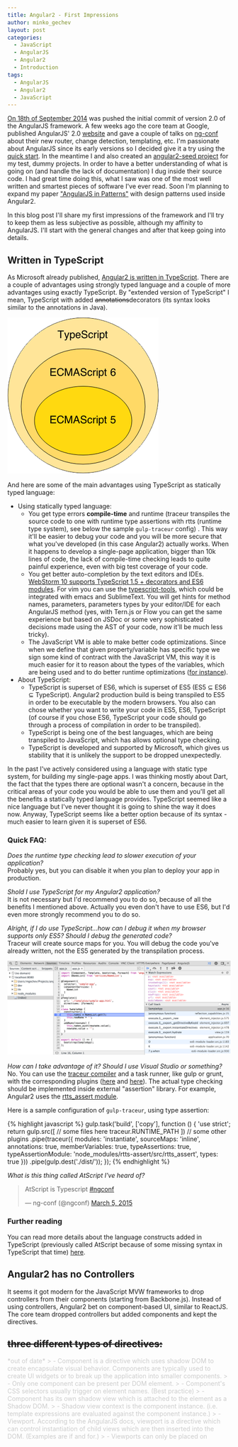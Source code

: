 ```yaml
---
title: Angular2 - First Impressions
author: minko_gechev
layout: post
categories:
  - JavaScript
  - AngularJS
  - Angular2
  - Introduction
tags:
  - AngularJS
  - Angular2
  - JavaScript
---
```


[On 18th of September 2014](https://github.com/angular/angular/commits/master?page=24) was pushed the initial commit of version 2.0 of the AngularJS framework. A few weeks ago the core team at Google, published AngularJS' 2.0 [website](https://angular.io/) and gave a couple of talks on [ng-conf](https://www.youtube.com/watch?list=PLOETEcp3DkCoNnlhE-7fovYvqwVPrRiY7&v=QHulaj5ZxbI) about their new router, change detection, templating, etc. I'm passionate about AngularJS since its early versions so I decided give it a try using the [quick start](https://angular.io/docs/js/latest/quickstart.html). In the meantime I and also created an [angular2-seed project](https://github.com/mgechev/angular2-seed) for my test, dummy projects. In order to have a better understanding of what is going on (and handle the lack of documentation) I dug inside their source code. I had great time doing this, what I saw was one of the most well written and smartest pieces of software I've ever read. Soon I'm planning to expand my paper ["AngularJS in Patterns"](https://github.com/mgechev/angularjs-in-patterns) with design patterns used inside Angular2.

In this blog post I'll share my first impressions of the framework and I'll try to keep them as less subjective as possible, although my affinity to AngularJS. I'll start with the general changes and after that keep going into details.

## Written in TypeScript

As Microsoft already published, [Angular2 is written in TypeScript](http://blogs.msdn.com/b/typescript/archive/2015/03/05/angular-2-0-built-on-typescript.aspx). There are a couple of advantages using strongly typed language and a couple of more advantages using exactly TypeScript. By "extended version of TypeScript" I mean, TypeScript with added <strike>annotations</strike>decorators (its syntax looks similar to the annotations in Java).

![JavaScript Dialects](/images/js-dialects-ven.png)

And here are some of the main advantages using TypeScript as statically typed language:

- Using statically typed language:
  - You get type errors **compile-time** and runtime (traceur transpiles the source code to one with runtime type assertions with rtts (runtime type system), see below the sample `gulp-traceur` config) . This way it'll be easier to debug your code and you will be more secure that what you've developed (in this case Angular2) actually works. When it happens to develop a single-page application, bigger than 10k lines of code, the lack of compile-time checking leads to quite painful experience, even with big test coverage of your code.
  - You get better auto-completion by the text editors and IDEs. [WebStorm 10 supports TypeScript 1.5 + decorators and ES6 modules](https://www.jetbrains.com/webstorm/whatsnew/). For vim you can use the [typescript-tools](https://github.com/clausreinke/typescript-tools), which could be integrated with emacs and SublimeText. You will get hints for method names, parameters, parameters types by your editor/IDE for each AngularJS method (yes, with Tern.js or Flow you can get the same experience but based on JSDoc or some very sophisticated decisions made using the AST of your code, now it'll be much less tricky).
  - The JavaScript VM is able to make better code optimizations. Since when we define that given property/variable has specific type we sign some kind of contract with the JavaScript VM, this way it is much easier for it to reason about the types of the variables, which are being used and to do better runtime optimizations ([for instance](https://github.com/sq/JSIL/wiki/Optimizing-dynamic-JavaScript-with-inline-caches)).
- About TypeScript:
  - TypeScript is superset of ES6, which is superset of ES5 (ES5 ⊆ ES6 ⊆ TypeScript). Angular2 production build is being transpiled to ES5 in order to be executable by the modern browsers. You also can chose whether you want to write your code in ES5, ES6, TypeScript (of course if you chose ES6, TypeScript your code should go through a process of compilation in order to be transpiled).
  - TypeScript is being one of the best languages, which are being transpiled to JavaScript, which has allows optional type checking.
  - TypeScript is developed and supported by Microsoft, which gives us stability that it is unlikely the support to be dropped unexpectedly.

In the past I've actively considered using a language with static type system, for building my single-page apps. I was thinking mostly about Dart, the fact that the types there are optional wasn't a concern, because in the critical areas of your code you would be able to use them and you'll get all the benefits a statically typed language provides. TypeScript seemed like a nice language but I've never thought it is going to shine the way it does now. Anyway, TypeScript seems like a better option because of its syntax - much easier to learn given it is superset of ES6.

### Quick FAQ:

*Does the runtime type checking lead to slower execution of your application?*<br>
Probably yes, but you can disable it when you plan to deploy your app in production.

*Shold I use TypeScript for my Angular2 application?*<br>
It is not necessary but I'd recommend you to do so, because of all the benefits I mentioned above. Actually you even don't have to use ES6, but I'd even more strongly recommend you to do so.

*Alright, if I do use TypeScript...how can I debug it when my browser supports only ES5? Should I debug the generated code?*<br>
Traceur will create source maps for you. You will debug the code you've already written, not the ES5 generated by the transpilation process.

![TypeScript source maps](/images/surcemaps-typescript.png)

*How can I take advantage of it? Should I use Visual Studio or something?*<br>
No. You can use the [traceur compiler](https://github.com/google/traceur-compiler) and a task runner, like gulp or grunt, with the corresponding plugins ([here](https://github.com/sindresorhus/gulp-traceur) and [here](https://github.com/aaronfrost/grunt-traceur)). The actual type checking should be implemented inside external "assertion" library. For example, Angular2 uses the [rtts_assert module](https://www.npmjs.com/package/rtts_assert).

Here is a sample configuration of `gulp-traceur`, using type assertion:

{% highlight javascript %}
gulp.task('build', ['copy'], function () {
  'use strict';
  return gulp.src([
      // some files here
      traceur.RUNTIME_PATH
    ])
    // some other plugins
    .pipe(traceur({
      modules: 'instantiate',
      sourceMaps: 'inline',
      annotations: true,
      memberVariables: true,
      typeAssertions: true,
      typeAssertionModule: 'node_modules/rtts-assert/src/rtts_assert',
      types: true
    }))
    .pipe(gulp.dest('./dist/'));
});
{% endhighlight %}

*What is this thing called AtScript I've heard of?*<br>

<blockquote class="twitter-tweet" lang="en"><p>AtScript is Typescript <a href="https://twitter.com/hashtag/ngconf?src=hash">#ngconf</a></p>&mdash; ng-conf (@ngconf) <a href="https://twitter.com/ngconf/status/573521849780305920">March 5, 2015</a></blockquote>
<script async src="//platform.twitter.com/widgets.js" charset="utf-8"></script>

### Further reading

You can read more details about the language constructs added in TypeScript (previously called AtScript because of some missing syntax in TypeScript that time) [here](https://docs.google.com/document/d/11YUzC-1d0V1-Q3V0fQ7KSit97HnZoKVygDxpWzEYW0U/edit).

## Angular2 has no Controllers

It seems it got modern for the JavaScript MVW frameworks to drop controllers from their components (starting from Backbone.js). Instead of using controllers, Angular2 bet on component-based UI, similar to ReactJS. The core team dropped controllers but added components and kept the directives.

## <strike>three different types of directives:</strike>

<span style="color: #ccc">
*out of date*
> - Component is a directive which uses shadow DOM to create encapsulate visual behavior. Components are typically used to create UI widgets or to break up the application into smaller components.
>   - Only one component can be present per DOM element.
>   - Component's CSS selectors usually trigger on element names. (Best practice)
>   - Component has its own shadow view which is attached to the element as a Shadow DOM.
>   - Shadow view context is the component instance. (i.e. template expressions are evaluated against the component instance.)
> - Viewport. According to the AngularJS docs, viewport is a directive which can control instantiation of child views which are then inserted into the DOM. (Examples are if and for.)
>   - Viewports can only be placed on <template> elements (or the short hand version which uses <element template> attribute.)
>   - Only one viewport can be present per DOM template element.
>   - The viewport is created over the template element. This is known as the ViewContainer.
> Viewport can insert child views into the ViewContainer. The child views show up as siblings of the Viewport in the DOM.
> - Decorator. According to the AngularJS docs (still incomplete) decorators are the simplest kind of directive is a decorator. Directives are usefull for encapsulating behavior.
>   - Multiple decorators can be placed on a single element.
>   - Decorators do not introduce new evaluation context.
>   - Decorators are registered through the @Decorator meta-data annotation.
</span>

### Quick FAQ:

*Doesn't removal of the controllers violates the separation of concerns principle advocated by AngularJS?*<br>
Great question, Minko, thanks for asking! How given AngularJS application looks like? We have a view (a template), which is a composition of directives. These directives should handle the **whole** DOM logic. We also have services - they are responsible for encapsulating all the business logic. And we have controllers. The controllers are mostly user input handlers, they also add some properties to the scope. The best practices state that we need to keep the controllers as lean as possible. Let's think of what we will lose if we move the user input handling and adding properties to the scope to our directive instead to the controllers. Can we reduce the code reuse? If we don't create highly coherent directives - probably, if we couple the directives with the business logic this may happen (i.e. use domain specific service inside our dialog directive, for example). But what if we create a higher level directive, which is one or a fewer levels of abstraction above the primitives, which form our template? This way we handle the user input independently from our primitive UI components, so they are still completely reusable but we also remove one more component, which only makes the framework harder for learning.

*Similar to React? Does that mean that we have to inline our markup inside the directives we define?*<br>
You can but you don't have to. You can use inline templates or external files (just like using `template` and `templateUrl` in AngularJS 1.x).

*Does that mean that I need to change the design of the whole app, i.e. turn each controller into a directive of type component?*<br>
No, you don't have to change the design of your app. In order to make the transition even smoother you can use the ["container component pattern"](http://jaysoo.ca/2015/03/30/container-component-pattern-in-angular-1/) but also keep in mind that the new router.

*Do I have to rewrite everything I already have?*<br>
Very likely to rewrite big parts of your application, but if you've structured your application properly (i.e. followed my style guide), you'd be able to completely reuse at least your services.

## No Two-Way data-binding

One of the things AngularJS 1.x was loved about was the two-way data-binding using `ng-model`. Well, it is dropped from v2.0. Initially it might seems a bit weird, crazy and frustrating but it is actually a really good thing, do not be heartbroken. Removing the two-way data-binding leads to:

- More explicit data-flow
- No circular dependencies between bindings (so no TTL of the `$digest`)
- Better performance
  - The digest loop could be run only once
  - We can create apps, which are friendly to immutable/observable models, which allows us to make further optimizations (for more information about immutable data take a look at [my talk at `ng-vegas`](http://www.ng-vegas.org/) or this great [post by Victor Savkin](http://victorsavkin.com/post/110170125256/change-detection-in-angular-2), a core member of the AngularJS team)

### Quick FAQ:

*Does that mean that we'll do a lot of manual work building forms?*<br>
No. Angular2 has a great [forms module](http://angularjs.blogspot.com/2015/03/forms-in-angular-2.html).

*Single directional data flow...We can use Flux then?*<br>
Yes you can! I'd even recommend to use Flux! Here is one more [great post by Victor Savkin about using Flux with AngularJS](http://victorsavkin.com/post/99998937651/building-angular-apps-using-flux-architecture).

*So Angular2 is basically ReactJS implemented by Google?*<br>
No. The binding mechanism is completely different, it provides wider functionality than React (Angular2 is lighter compared to AngularJS 1.x but still provides built-in directives, dependency injection, different components, etc.). This does not mean that you should give up using React and wait for Angular2, both frameworks have unidirectional data flow, which makes them suitable for the flux architecture. You might be able to make a smooth transition from React to Angular2 if you haven't coupled the rest of your flux components (stores, actions, dispatcher) with your UI components.

## WebComponents

<blockquote class="twitter-tweet" lang="en"><p>Angular v2 doesn&#39;t seem like a &quot;framework&quot;, but more like a library that sits on top of the web standards. And this my friends, is awesome.</p>&mdash; Adam Bradley (@adamdbradley) <a href="https://twitter.com/adamdbradley/status/565518739056373763">February 11, 2015</a></blockquote>
<script async src="//platform.twitter.com/widgets.js" charset="utf-8"></script>

What exactly is framework and what is a library? Lets take a look at AngularJS' docs:

>The impedance mismatch between dynamic applications and static documents is often solved with:
>a library - a collection of functions which are useful when writing web apps. Your code is in charge and it calls into the library when it sees fit. E.g., jQuery.
>frameworks - a particular implementation of a web application, where your code fills in the details. The framework is in charge and it calls into your code when it needs something app specific. E.g., durandal, ember, etc.

I wouldn't call Angular2 a library but it is much closer to library rather than AngularJS 1.x. Anyway, what matters mostly is that it is on top of web standards. It uses shadow DOM for better encapsulation of the directives, takes advantage custom elements, etc.

### Quick FAQ:

*So I can't use Angular2 in IE and any other browser which doesn't support Web Components?*<br>
You can. There are a lot of [polyfills](http://webcomponents.org/polyfills/), which handle the lack of support.

## New Router

[Brian Ford gave a talk about the new router of AngularJS](https://www.youtube.com/watch?v=vecg70fPDFw). I'm not saying "the new router of Angular2" because it could be used in AngularJS 1.x apps as well, which will make your transition smoother. What is that great about the new router? It is more feature rich than the old `ngRoute` and with Angular2 in mind unlike `uiRouter`. Probably it is the only component, which got more complex to use (given the increased amount of features it has) but most likely it won't be part of the core of the framework (similarly to `ngRoute`), given it is hosted in different repo.

You can use the new router inside your AngularJS 1.x app if you "emulate" the Angular2 component directive with the legacy controllers and templates.

### Quick FAQ:

*How I can try the new router?*<br>
You can use [this repo](https://github.com/angular/router).

*Should I start my new project with the old router or the new one instead?*<br>
[Use the new router.](https://youtu.be/vecg70fPDFw?t=12m9s)

## Real Modules

During the AngularJS classes I led I had troubles explaining why AngularJS has modules, which must be loaded explicitly but there's no way to load them asynchronously, without hacky solutions. Well, Angular2 uses the ES6 modules. Since they are not supported by the browsers yet, you can fallback to [SystemJS](https://github.com/systemjs/systemjs) and [ES6-module loader](https://github.com/ModuleLoader/es6-module-loader/), or transpile them to AMD, CommonJS or whatever you find [suitable for yourself](https://github.com/google/traceur-compiler/wiki/Options-for-Compiling#options-for-modules).

This allows creating bundles with the modules, which are required during the initial page load and loading all others on demand, asynchronously. That's one of the things I've always dreamed of and I'm kind of disappointed it is added at this late stage.

**PS**: [Here is a proposal concerning AngularJS 1.5](https://github.com/angular/angular.js/issues/11015), which allows asynchronously loading of components.

## No more $scope

There are a lot of statements the `$scope` was a tricky for explanation concept to the AngularJS beginners. Well, I had harder times explaining the module system, anyway, there's no such thing as `$scope` in Angular2! Again, there is no scope. Instead of binding to properties in the scope inside our templates, we directly bind to properties of our "components".

For example, the component below has selector `sample-app` (i.e. we can use it as `<sample-app></sample-app>`) and template located inside `./templates/sample-app.html` (you can find the whole source code at my [GitHub repository](https://github.com/mgechev/angular2-seed)).

{% highlight javascript %}
@Component({
  selector: 'sample-app',
  componentServices: [
    NameList
  ]
})
@Template({
  url: './templates/sample-app.html',
  directives: [Foreach]
})
class SampleApp {
  constructor() {
    this.names = NameList.get();
    this.newName = '';
  }
  addName(newname) {
    this.names.push(newname.value);
    newname.value = '';
  }
}
{% endhighlight %}

We can directly bind to `this.names` inside our template, like this:

{% highlight html %}
...
<ul>
  <li *foreach="#name in names">{{name}}</li>
</ul>
...
{% endhighlight %}

No scope at all! Awesome, isn't it? So far, so good. We do not have scope. But remember, we used to use `$scope.$apply` in order to force execution of the `$digest` loop and perform dirty checking? How are we going to do this now? Well, we cant.

### Quick FAQ:

*I like the scope, I was able to explicitly state what I want to expose to my templates. Are there any advantages removing the scope except of "hard to explain to beginners"?*<br>
Some of the biggest memory leaks I've ever had were caused by forgetting to destroy the `$scope` of given directive. Removing scope leads to less AngularJS components, so less bugs, lower complexity. A lot of people were doing things which sometimes looked like workarounds, when inheriting the scope (thinking they've inherited the controller), doing complex publish/subscribe messaging between parent and child scopes etc. All these things will not be required anymore.

## No more $scope.$apply

But how then AngularJS knows that anything outside it's execution context has taken a place? Lets think where the changes might come from:

- `setTimeout`
- `setInterval`
- `prompt` (yeah, there are people who still use it...)
- `XMLHttpRequest`
- `WebSockets`
- ...

![All The Things](/images/monkey-patch-all-the-things.png)

Basically a lot of browsers' APIs. How we can be notified when the user invokes method from any of these APIs? **Well...we can monkey patch all of them!** That's what Brian Ford explained in his [talk about `Zone.js` in ng-conf 2014](https://www.youtube.com/watch?v=3IqtmUscE_U).

I bet now you're thinking - "Oh God! Why I'd use something, which monkey patches all the browser APIs? This is just not right!". Why it isn't?

### Quick FAQ:

*Will patching the browser's APIs lead to huge amount of bugs?*<br>
Very smart people, who know what they are doing, work on making Zone.js patch the APIs without any issues. It also has [solid amount of tests](https://github.com/angular/zone.js/tree/master/test).

*Will using Zone.js slowdown the method executions?*<br>
According to the talk about [Zone.js](https://www.youtube.com/watch?v=3IqtmUscE_U), this is not the case.

## Errors in the Template Expressions

Another thing I didn't really like in AngularJS 1.x was the lack of errors when you had a mistake inside an expression used in a template. The errors, which you were supposed to get were omitted and you weren't aware that your code actually doesn't work. Well, in Angular2 you will get runtime errors in such cases.

## i18n

`angular-translate` was the default choice when it used to came to internationalization in AngularJS 1.x. It is a great tool, which allows you to define the different strings used inside your AngularJS application in json files and include them on the correct places using filters and directives. You are able to define different translations of these strings, using multiple json files for the languages you need. The language files are usually loaded on demand.

Since the AngularJS team has slightly broader vision for the way the i18n should be implemented they will add it as a project supported by Google. They will allow building the AngularJS templates with the correct strings embedded inside them. This will speedup the load time since you won't need to load external files. AngularJS 1.4 has support for plurals and gender (which may ease the transition from 1.x to 2.0), in Angular2 will be implemented the string interpolation. For further information on the topic take a look at this video:

<iframe width="560" height="315" src="https://www.youtube.com/embed/iBBkCA1M-mc?list=PLOETEcp3DkCoNnlhE-7fovYvqwVPrRiY7" frameborder="0" allowfullscreen></iframe>

### Quick FAQ:

*Will `angular-translate` be still compatible with Angular2?*<br>
Most likely, no. I'm not aware whether the `angular-translate` team have plans to port it to the new version of the framework.

## Ultra Fast Change Detection

**There is still no final version of the change detection. The underlaying implementation should not concern us, the AngularJS team will do the best based on huge amount of benchmarks, on different devices in different environment. This section is only for fun, exploring some design decisions.**

Another completely innovative idea I found, digging inside AngularJS' source code was inside the `JITChangeDetector`. Mostly because of the inline-caches, the JavaScript VMs are capable of doing smarter optimizations in expressions like:

{% highlight javascript %}
this.value === oldValue;
{% endhighlight %}

The AngularJS team decided that they can generate JavaScript classes, which implement this change detection mechanism, instead of using method calls (take a look [at these benchmarks](http://jsperf.com/object-observe-polyfill-sandbox)). How does it work? According to my quick research:

- AngularJS tokenizes the registered ("watched") expressions
- AngularJS builds [AST](https://en.wikipedia.org/wiki/Abstract_syntax_tree)
- Using the [visitor pattern](https://en.wikipedia.org/wiki/Visitor_pattern) AngularJS' creates the so-called "ProtoRecords" list.
- [Based on a template](https://github.com/angular/angular/blob/master/modules/angular2/src/change_detection/change_detection_jit_generator.es6) and the ProtoRecords, AngularJS implements the "dummy" change detection for a specific component.

### Quick FAQ:

*Does it mean that the generation of source code will slowdown the execution of my app?*<br>
It is done when the bindings change, lazily. Probably it will perform better in most scenarios.

*Is it going to be hard for debugging?*<br>
We trust AngularJS that it is going to be implemented well and we won't need to touch it!

*Will it lead to any debugging complications (for example entering the change detection, generated class because of a breakpoint we're in)?*<br>
If you use your debugger properly you should not have any issues. Take a look at the [slides of Addy Osmani on the state of DevTools, 2015, jQuery London meetup](https://speakerdeck.com/addyosmani/devtools-state-of-the-union-2015?slide=109).

### Further reading

For more information you can take a look at the design docs ([here](https://docs.google.com/document/d/1QKTbyVNPyRW-otJJVauON4TFMHpl0zNBPkJcTcfPJWg/edit?usp=drive_web) and [here](https://docs.google.com/document/d/10W46qDNO8Dl0Uye3QX0oUDPYAwaPl0qNy73TVLjd1WI/edit?usp=drive_web)) and the [AngularJS' source code](https://github.com/angular/angular/tree/master/modules/angular2/src/change_detection).

## It is not production ready

The API of Angular2 is still under development. There are a lot of things, which are still not clarified (like change detection, best API, forms API, etc.). You can play with the framework using the [quick start](https://angular.io/docs/js/latest/quickstart.html) or [my seed project](https://github.com/mgechev/angular2-seed)

## What else we have left?

### Filters

According to the documentation, Angular2 will have <strike>formatters</strike> pipes, which are equivalent (a bit more powerful, since allow enhancement of the change detection) to the filters, well known from version 1.x.

### Improved DI

The dependency injection mechanism will be used with the decorators syntax provided by TypeScript. You can take a look at the source code [here](https://github.com/angular/di.js). Since it is implemented as external library, you can use it inside your project. Here is a simple example from the git repo of `di.js`:

{% highlight javascript %}
import {Inject} from 'di';
import {Electricity} from './electricity';

@Inject(Electricity)
export class Fridge {
  constructor(electricity) {
    this.electricity = electricity;
  }

  getEggs() {
    return '3 eggs';
  }
}
{% endhighlight %}

## Conclusion

Angular2 will be a brand new framework, which is not backward compatible with AngularJS 1.x. It is implemented in TypeScript but you don't have to use it if you don't want to. It implements some of the ideas from ReactJS, mostly the unidirectional data flow, which makes it work great with the [flux architecture](https://facebook.github.io/react/docs/flux-overview.html). It is on top of web standards (which is a big bonus compared to ReactJS) and takes advantage of some of the web components' APIs. It will be much faster and lighter compared to AngularJS 1.x and will be supported by the modern browsers with polyfills for older ones (as far as I know the support for IE7 and IE8 will be dropped).

You can use some of the libraries used for the development of Angular2 (like [DI](https://github.com/angular/di.js), [rtts_assert](https://www.npmjs.com/package/rtts_assert), [router](https://github.com/angular/router), [benchpress](https://www.npmjs.com/package/benchpress)) in your current AngularJS and non-AngularJS projects.

Should I use it in production now? **No**, but you can experiment with it. If you are planning to start a new project with AngularJS, better use AngularJS 1.x instead. Following some practices mentioned above will make your transition easier.

## Resources

- [Official Website](http://angular.io)
- [The official Angular2 repository](https://github.com/angular/angular)
- [Change detection design doc](https://docs.google.com/document/d/10W46qDNO8Dl0Uye3QX0oUDPYAwaPl0qNy73TVLjd1WI/edit)
- ["Ultra Fast Change Detection](https://docs.google.com/document/d/1QKTbyVNPyRW-otJJVauON4TFMHpl0zNBPkJcTcfPJWg/edit?usp=drive_web)
- [Localization and internationalization](https://www.youtube.com/watch?v=iBBkCA1M-mc)
- [angular2-seed](https://github.com/mgechev/angular2-seed)
- [Flux architecture](https://facebook.github.io/flux/)
